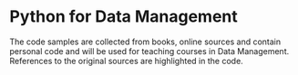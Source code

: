 # Python for Data Management

The code samples are collected from books, online sources and contain personal code and will be used for teaching courses in Data Management.
References to the original sources are highlighted in the code. 


